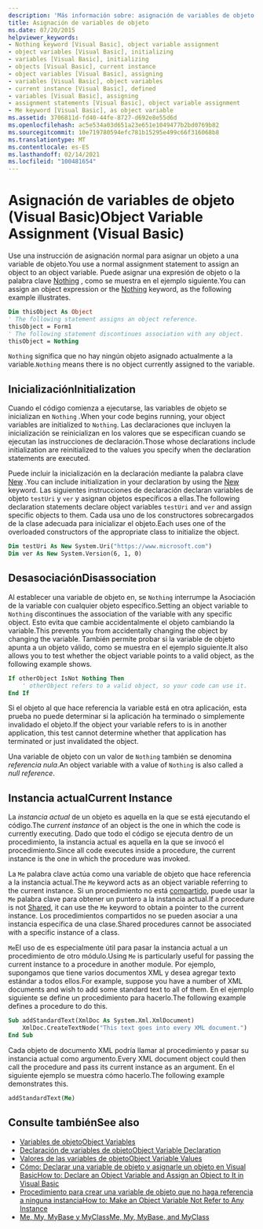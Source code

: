 ```yaml
---
description: 'Más información sobre: asignación de variables de objeto (Visual Basic)'
title: Asignación de variables de objeto
ms.date: 07/20/2015
helpviewer_keywords:
- Nothing keyword [Visual Basic], object variable assignment
- object variables [Visual Basic], initializing
- variables [Visual Basic], initializing
- objects [Visual Basic], current instance
- object variables [Visual Basic], assigning
- variables [Visual Basic], object variables
- current instance [Visual Basic], defined
- variables [Visual Basic], assigning
- assignment statements [Visual Basic], object variable assignment
- Me keyword [Visual Basic], as object variable
ms.assetid: 3706811d-fd40-44fe-8727-d692e8e55d6d
ms.openlocfilehash: ac5e534a03d651a23e651e1049477b2bd0769b82
ms.sourcegitcommit: 10e719780594efc781b15295e499c66f316068b8
ms.translationtype: MT
ms.contentlocale: es-ES
ms.lasthandoff: 02/14/2021
ms.locfileid: "100481654"
---
```

# <a name="object-variable-assignment-visual-basic"></a><span data-ttu-id="f6e1f-103">Asignación de variables de objeto (Visual Basic)</span><span class="sxs-lookup"><span data-stu-id="f6e1f-103">Object Variable Assignment (Visual Basic)</span></span>

<span data-ttu-id="f6e1f-104">Use una instrucción de asignación normal para asignar un objeto a una variable de objeto.</span><span class="sxs-lookup"><span data-stu-id="f6e1f-104">You use a normal assignment statement to assign an object to an object variable.</span></span> <span data-ttu-id="f6e1f-105">Puede asignar una expresión de objeto o la palabra clave [Nothing](../../../language-reference/nothing.md) , como se muestra en el ejemplo siguiente.</span><span class="sxs-lookup"><span data-stu-id="f6e1f-105">You can assign an object expression or the [Nothing](../../../language-reference/nothing.md) keyword, as the following example illustrates.</span></span>

```vb
Dim thisObject As Object
' The following statement assigns an object reference.
thisObject = Form1
' The following statement discontinues association with any object.
thisObject = Nothing
```

<span data-ttu-id="f6e1f-106">`Nothing` significa que no hay ningún objeto asignado actualmente a la variable.</span><span class="sxs-lookup"><span data-stu-id="f6e1f-106">`Nothing` means there is no object currently assigned to the variable.</span></span>

## <a name="initialization"></a><span data-ttu-id="f6e1f-107">Inicialización</span><span class="sxs-lookup"><span data-stu-id="f6e1f-107">Initialization</span></span>

<span data-ttu-id="f6e1f-108">Cuando el código comienza a ejecutarse, las variables de objeto se inicializan en `Nothing` .</span><span class="sxs-lookup"><span data-stu-id="f6e1f-108">When your code begins running, your object variables are initialized to `Nothing`.</span></span> <span data-ttu-id="f6e1f-109">Las declaraciones que incluyen la inicialización se reinicializan en los valores que se especifican cuando se ejecutan las instrucciones de declaración.</span><span class="sxs-lookup"><span data-stu-id="f6e1f-109">Those whose declarations include initialization are reinitialized to the values you specify when the declaration statements are executed.</span></span>

<span data-ttu-id="f6e1f-110">Puede incluir la inicialización en la declaración mediante la palabra clave [New](../../../language-reference/operators/new-operator.md) .</span><span class="sxs-lookup"><span data-stu-id="f6e1f-110">You can include initialization in your declaration by using the [New](../../../language-reference/operators/new-operator.md) keyword.</span></span> <span data-ttu-id="f6e1f-111">Las siguientes instrucciones de declaración declaran variables de objeto `testUri` y `ver` y asignan objetos específicos a ellas.</span><span class="sxs-lookup"><span data-stu-id="f6e1f-111">The following declaration statements declare object variables `testUri` and `ver` and assign specific objects to them.</span></span> <span data-ttu-id="f6e1f-112">Cada usa uno de los constructores sobrecargados de la clase adecuada para inicializar el objeto.</span><span class="sxs-lookup"><span data-stu-id="f6e1f-112">Each uses one of the overloaded constructors of the appropriate class to initialize the object.</span></span>

```vb
Dim testUri As New System.Uri("https://www.microsoft.com")
Dim ver As New System.Version(6, 1, 0)
```

## <a name="disassociation"></a><span data-ttu-id="f6e1f-113">Desasociación</span><span class="sxs-lookup"><span data-stu-id="f6e1f-113">Disassociation</span></span>

<span data-ttu-id="f6e1f-114">Al establecer una variable de objeto en, se `Nothing` interrumpe la Asociación de la variable con cualquier objeto específico.</span><span class="sxs-lookup"><span data-stu-id="f6e1f-114">Setting an object variable to `Nothing` discontinues the association of the variable with any specific object.</span></span> <span data-ttu-id="f6e1f-115">Esto evita que cambie accidentalmente el objeto cambiando la variable.</span><span class="sxs-lookup"><span data-stu-id="f6e1f-115">This prevents you from accidentally changing the object by changing the variable.</span></span> <span data-ttu-id="f6e1f-116">También permite probar si la variable de objeto apunta a un objeto válido, como se muestra en el ejemplo siguiente.</span><span class="sxs-lookup"><span data-stu-id="f6e1f-116">It also allows you to test whether the object variable points to a valid object, as the following example shows.</span></span>

```vb
If otherObject IsNot Nothing Then
    ' otherObject refers to a valid object, so your code can use it.
End If
```

<span data-ttu-id="f6e1f-117">Si el objeto al que hace referencia la variable está en otra aplicación, esta prueba no puede determinar si la aplicación ha terminado o simplemente invalidado el objeto.</span><span class="sxs-lookup"><span data-stu-id="f6e1f-117">If the object your variable refers to is in another application, this test cannot determine whether that application has terminated or just invalidated the object.</span></span>

<span data-ttu-id="f6e1f-118">Una variable de objeto con un valor de `Nothing` también se denomina *referencia nula*.</span><span class="sxs-lookup"><span data-stu-id="f6e1f-118">An object variable with a value of `Nothing` is also called a *null reference*.</span></span>

## <a name="current-instance"></a><span data-ttu-id="f6e1f-119">Instancia actual</span><span class="sxs-lookup"><span data-stu-id="f6e1f-119">Current Instance</span></span>

<span data-ttu-id="f6e1f-120">La *instancia actual* de un objeto es aquella en la que se está ejecutando el código.</span><span class="sxs-lookup"><span data-stu-id="f6e1f-120">The *current instance* of an object is the one in which the code is currently executing.</span></span> <span data-ttu-id="f6e1f-121">Dado que todo el código se ejecuta dentro de un procedimiento, la instancia actual es aquella en la que se invocó el procedimiento.</span><span class="sxs-lookup"><span data-stu-id="f6e1f-121">Since all code executes inside a procedure, the current instance is the one in which the procedure was invoked.</span></span>

<span data-ttu-id="f6e1f-122">La `Me` palabra clave actúa como una variable de objeto que hace referencia a la instancia actual.</span><span class="sxs-lookup"><span data-stu-id="f6e1f-122">The `Me` keyword acts as an object variable referring to the current instance.</span></span> <span data-ttu-id="f6e1f-123">Si un procedimiento no está [compartido](../../../language-reference/modifiers/shared.md), puede usar la `Me` palabra clave para obtener un puntero a la instancia actual.</span><span class="sxs-lookup"><span data-stu-id="f6e1f-123">If a procedure is not [Shared](../../../language-reference/modifiers/shared.md), it can use the `Me` keyword to obtain a pointer to the current instance.</span></span> <span data-ttu-id="f6e1f-124">Los procedimientos compartidos no se pueden asociar a una instancia específica de una clase.</span><span class="sxs-lookup"><span data-stu-id="f6e1f-124">Shared procedures cannot be associated with a specific instance of a class.</span></span>

<span data-ttu-id="f6e1f-125">`Me`El uso de es especialmente útil para pasar la instancia actual a un procedimiento de otro módulo.</span><span class="sxs-lookup"><span data-stu-id="f6e1f-125">Using `Me` is particularly useful for passing the current instance to a procedure in another module.</span></span> <span data-ttu-id="f6e1f-126">Por ejemplo, supongamos que tiene varios documentos XML y desea agregar texto estándar a todos ellos.</span><span class="sxs-lookup"><span data-stu-id="f6e1f-126">For example, suppose you have a number of XML documents and wish to add some standard text to all of them.</span></span> <span data-ttu-id="f6e1f-127">En el ejemplo siguiente se define un procedimiento para hacerlo.</span><span class="sxs-lookup"><span data-stu-id="f6e1f-127">The following example defines a procedure to do this.</span></span>

```vb
Sub addStandardText(XmlDoc As System.Xml.XmlDocument)
    XmlDoc.CreateTextNode("This text goes into every XML document.")
End Sub
```

<span data-ttu-id="f6e1f-128">Cada objeto de documento XML podría llamar al procedimiento y pasar su instancia actual como argumento.</span><span class="sxs-lookup"><span data-stu-id="f6e1f-128">Every XML document object could then call the procedure and pass its current instance as an argument.</span></span> <span data-ttu-id="f6e1f-129">En el siguiente ejemplo se muestra cómo hacerlo.</span><span class="sxs-lookup"><span data-stu-id="f6e1f-129">The following example demonstrates this.</span></span>

```vb
addStandardText(Me)
```

## <a name="see-also"></a><span data-ttu-id="f6e1f-130">Consulte también</span><span class="sxs-lookup"><span data-stu-id="f6e1f-130">See also</span></span>

- [<span data-ttu-id="f6e1f-131">Variables de objeto</span><span class="sxs-lookup"><span data-stu-id="f6e1f-131">Object Variables</span></span>](object-variables.md)
- [<span data-ttu-id="f6e1f-132">Declaración de variables de objeto</span><span class="sxs-lookup"><span data-stu-id="f6e1f-132">Object Variable Declaration</span></span>](object-variable-declaration.md)
- [<span data-ttu-id="f6e1f-133">Valores de las variables de objeto</span><span class="sxs-lookup"><span data-stu-id="f6e1f-133">Object Variable Values</span></span>](object-variable-values.md)
- [<span data-ttu-id="f6e1f-134">Cómo: Declarar una variable de objeto y asignarle un objeto en Visual Basic</span><span class="sxs-lookup"><span data-stu-id="f6e1f-134">How to: Declare an Object Variable and Assign an Object to It in Visual Basic</span></span>](how-to-declare-an-object-variable-and-assign-an-object-to-it.md)
- [<span data-ttu-id="f6e1f-135">Procedimiento para crear una variable de objeto que no haga referencia a ninguna instancia</span><span class="sxs-lookup"><span data-stu-id="f6e1f-135">How to: Make an Object Variable Not Refer to Any Instance</span></span>](how-to-make-an-object-variable-not-refer-to-any-instance.md)
- [<span data-ttu-id="f6e1f-136">Me, My, MyBase y MyClass</span><span class="sxs-lookup"><span data-stu-id="f6e1f-136">Me, My, MyBase, and MyClass</span></span>](../../program-structure/me-my-mybase-and-myclass.md)
